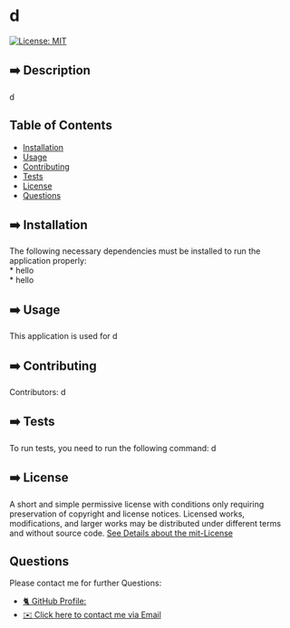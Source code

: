 

# d

[![License: MIT](https://img.shields.io/badge/License-MIT-yellow.svg)](https://opensource.org/licenses/MIT)

## ➡️ Description

d


## Table of Contents 
* [Installation](#installation)
* [Usage](#usage)
* [Contributing](#contributing)
* [Tests](#tests)
* [License](#license)
* [Questions](#questions)

## ➡️ Installation
The following necessary dependencies must be installed to run the application properly: 
<br/> * hello <br/> * hello

## ➡️ Usage
​This application is used for d

## ➡️ Contributing
​Contributors: d

## ➡️ Tests
To run tests, you need to run the following command: d

## ➡️ License

A short and simple permissive license with conditions only requiring preservation of copyright and license notices. Licensed works, modifications, and larger works may be distributed under different terms and without source code.
[See Details about the mit-License](http://choosealicense.com/licenses/mit/)

## Questions

Please contact me for further Questions:

* [🐈‍ GitHub Profile: ](https://github.com/d)
* [✉️ Click here to contact me via Email](mailto:d)
 
